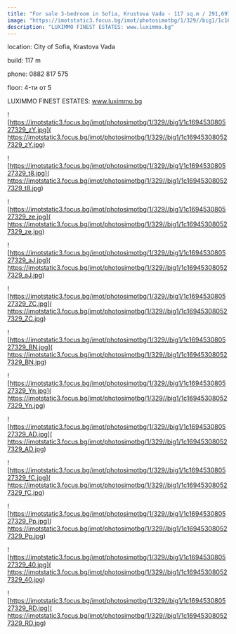 ```yaml
---
title: "For sale 3-bedroom in Sofia, Krustova Vada - 117 sq.m / 291,697 EUR :: imot.bg Advertisement"
image: "https://imotstatic3.focus.bg/imot/photosimotbg/1/329//big1/1c169453080527329_mw.jpg"
description: "LUXIMMO FINEST ESTATES: www.luximmo.bg"
---
```


location: City of Sofia, Krastova Vada

build: 117 m

phone: 0882 817 575

floor: 4-ти от 5

LUXIMMO FINEST ESTATES: www.luximmo.bg


![https://imotstatic3.focus.bg/imot/photosimotbg/1/329//big1/1c169453080527329_zY.jpg]( https://imotstatic3.focus.bg/imot/photosimotbg/1/329//big1/1c169453080527329_zY.jpg)


![https://imotstatic3.focus.bg/imot/photosimotbg/1/329//big1/1c169453080527329_t8.jpg]( https://imotstatic3.focus.bg/imot/photosimotbg/1/329//big1/1c169453080527329_t8.jpg)


![https://imotstatic3.focus.bg/imot/photosimotbg/1/329//big1/1c169453080527329_ze.jpg]( https://imotstatic3.focus.bg/imot/photosimotbg/1/329//big1/1c169453080527329_ze.jpg)


![https://imotstatic3.focus.bg/imot/photosimotbg/1/329//big1/1c169453080527329_aJ.jpg]( https://imotstatic3.focus.bg/imot/photosimotbg/1/329//big1/1c169453080527329_aJ.jpg)


![https://imotstatic3.focus.bg/imot/photosimotbg/1/329//big1/1c169453080527329_ZC.jpg]( https://imotstatic3.focus.bg/imot/photosimotbg/1/329//big1/1c169453080527329_ZC.jpg)


![https://imotstatic3.focus.bg/imot/photosimotbg/1/329//big1/1c169453080527329_BN.jpg]( https://imotstatic3.focus.bg/imot/photosimotbg/1/329//big1/1c169453080527329_BN.jpg)


![https://imotstatic3.focus.bg/imot/photosimotbg/1/329//big1/1c169453080527329_Yn.jpg]( https://imotstatic3.focus.bg/imot/photosimotbg/1/329//big1/1c169453080527329_Yn.jpg)


![https://imotstatic3.focus.bg/imot/photosimotbg/1/329//big1/1c169453080527329_AD.jpg]( https://imotstatic3.focus.bg/imot/photosimotbg/1/329//big1/1c169453080527329_AD.jpg)


![https://imotstatic3.focus.bg/imot/photosimotbg/1/329//big1/1c169453080527329_fC.jpg]( https://imotstatic3.focus.bg/imot/photosimotbg/1/329//big1/1c169453080527329_fC.jpg)


![https://imotstatic3.focus.bg/imot/photosimotbg/1/329//big1/1c169453080527329_Pp.jpg]( https://imotstatic3.focus.bg/imot/photosimotbg/1/329//big1/1c169453080527329_Pp.jpg)


![https://imotstatic3.focus.bg/imot/photosimotbg/1/329//big1/1c169453080527329_40.jpg]( https://imotstatic3.focus.bg/imot/photosimotbg/1/329//big1/1c169453080527329_40.jpg)


![https://imotstatic3.focus.bg/imot/photosimotbg/1/329//big1/1c169453080527329_RD.jpg]( https://imotstatic3.focus.bg/imot/photosimotbg/1/329//big1/1c169453080527329_RD.jpg)


